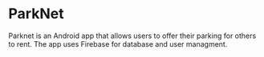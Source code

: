 # ParkNet
Parknet is an Android app that allows users to offer their parking for others to rent.
The app uses Firebase for database and user managment.
